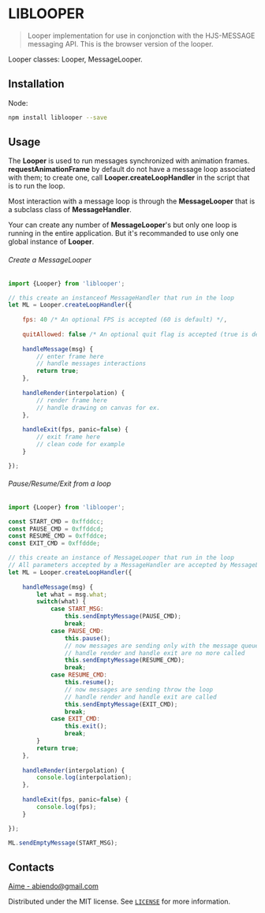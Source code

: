 # LIBLOOPER
> Looper implementation for use in conjonction with the HJS-MESSAGE messaging API. This is the browser version of the 
looper.

Looper classes: Looper, MessageLooper.

## Installation

Node:

```sh
npm install liblooper --save
```
## Usage
 The **Looper** is used to run messages synchronized with animation frames. **requestAnimationFrame** by default
  do not have a message loop associated with them; to create one, call **Looper.createLoopHandler** in the 
  script that is to run the loop.
 
 Most interaction with a message loop is through the **MessageLooper** that is a subclass class of **MessageHandler**. 
  
 Your can create any number of **MessageLooper**'s but only one loop is running in the entire application. But it's 
 recommanded to use only one global instance of **Looper**.
  
 
###### Create a MessageLooper

```javascript
import {Looper} from 'liblooper';

// this create an instanceof MessageHandler that run in the loop
let ML = Looper.createLoopHandler({
    
    fps: 40 /* An optional FPS is accepted (60 is default) */,
    
    quitAllowed: false /* An optional quit flag is accepted (true is default) */,
    
    handleMessage(msg) {
        // enter frame here
        // handle messages interactions
        return true;
    },
    
    handleRender(interpolation) {
        // render frame here
        // handle drawing on canvas for ex.
    },
    
    handleExit(fps, panic=false) {
        // exit frame here
        // clean code for example
    }

});
```
###### Pause/Resume/Exit from a loop

```javascript
import {Looper} from 'liblooper';

const START_CMD = 0xffddcc;
const PAUSE_CMD = 0xffddcd;
const RESUME_CMD = 0xffddce;
const EXIT_CMD = 0xffddde;

// this create an instance of MessageLooper that run in the loop
// All parameters accepted by a MessageHandler are accepted by MessageLooper's
let ML = Looper.createLoopHandler({
    
    handleMessage(msg) {
        let what = msg.what;
        switch(what) {
            case START_MSG:
                this.sendEmptyMessage(PAUSE_CMD);
                break;
            case PAUSE_CMD:
                this.pause();
                // now messages are sending only with the message queue
                // handle render and handle exit are no more called
                this.sendEmptyMessage(RESUME_CMD);
                break;
            case RESUME_CMD:
                this.resume();
                // now messages are sending throw the loop
                // handle render and handle exit are called
                this.sendEmptyMessage(EXIT_CMD);
                break;
            case EXIT_CMD:
                this.exit();
                break;
        }
        return true;
    },
    
    handleRender(interpolation) {
        console.log(interpolation);
    },
    
    handleExit(fps, panic=false) {
        console.log(fps);
    }

});

ML.sendEmptyMessage(START_MSG);
```
## Contacts

[Aime - abiendo@gmail.com](abiendo@gmail.com)

Distributed under the MIT license. See [``LICENSE``](./LICENSE.md) for more information.